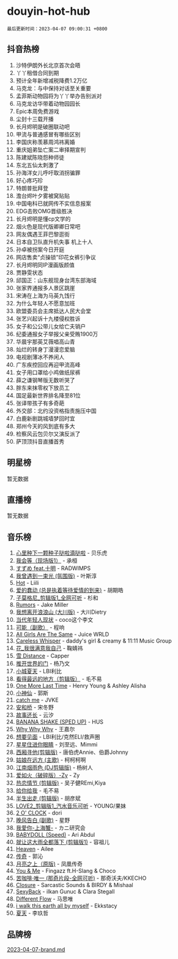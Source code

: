 # douyin-hot-hub

`最后更新时间：2023-04-07 09:00:31 +0800`

## 抖音热榜

1. 沙特伊朗外长北京首次会晤
1. 丫丫租借合同到期
1. 预计全年新增减税降费1.2万亿
1. 马克龙：与中保持对话至关重要
1. 孟菲斯动物园将为丫丫举办告别派对
1. 马克龙访华带着动物园园长
1. Epic本周免费游戏
1. 尘封十三载开播
1. 长月烬明是破圈联动吧
1. 甲流与普通感冒有哪些区别
1. 李国庆称羡慕周鸿祎离婚
1. 重庆姐弟坠亡案二审择期宣判
1. 陈建斌陈晓怨种师徒
1. 东北五仙太刺激了
1. 孙海洋女儿呼吁取消拐骗罪
1. 好心疼巧珍
1. 特朗普批拜登
1. 澹台烬叶夕雾被窝贴贴
1. 中国电科已就网传不实信息报案
1. EDG击败OMG晋级胜决
1. 长月烬明是懂cp文学的
1. 烟火色是现代版卿卿日常吧
1. 网友偶遇王菲巴黎逛街
1. 日本自卫队直升机失事 机上十人
1. 孙卓被拐案今日开庭
1. 网店售卖“贞操锁”印花女裤引争议
1. 长月烬明同IP漫画版颜值
1. 贾静雯状态
1. 邱国正：山东舰现身台湾东部海域
1. 张家界通报多人景区跳崖
1. 宋涛在上海为马英九饯行
1. 为什么年轻人不愿意加班
1. 欧盟委员会主席抵达人民大会堂
1. 张艺兴起诉十九楼侵权胜诉
1. 女子和公公带儿女给亡夫销户
1. 纪委通报女子举报父亲受贿1900万
1. 华晨宇那英艾薇唱高山青
1. 灿烂的转身丁漫漫恋爱脑
1. 电视剧薄冰不养闲人
1. 广东疾控回应再迎甲流高峰
1. 女子用口罩给小鸡做纸尿裤
1. 薛之谦钢琴版无数听哭了
1. 胖东来抹零权下放员工
1. 国足最新世界排名降至81位
1. 张译带孩子有多奇葩
1. 外交部：北约没资格指责施压中国
1. 白鹿新剧跳城墙梦回时宜
1. 郑州今天的风到底有多大
1. 检察风云包贝尔又演反派了
1. 萨顶顶抖音直播首秀

## 明星榜

暂无数据

## 直播榜

暂无数据

## 音乐榜

1. [心里种下一颗种子哒啦滴哒啦]() - 贝乐虎
1. [我会等（现场版1）]() - 承桓
1. [すずめ feat.十明]() - RADWIMPS
1. [我曾遇到一束光 (氛围版)]() - 叶斯淳
1. [Hot](https://sf3-cdn-tos.douyinstatic.com/obj/tos-cn-ve-2774/a63be641febf4335a8996c8a877dee1c) - Liili
1. [爱的蠢动 (总是执着等待爱情的到来)](https://sf3-cdn-tos.douyinstatic.com/obj/tos-cn-ve-2774/osB9AW8xohlGrsNUX9GNAfK4bzdzSxIPVq7gIw) - 胡期皓
1. [子莫格尼_剪辑版1_全网可听](https://sf6-cdn-tos.douyinstatic.com/obj/tos-cn-ve-2774/okgjBiZZDqmeFfACngDQ48okZJ9knBMDtbwo8Q) - 杉和
1. [Rumors](https://sf3-cdn-tos.douyinstatic.com/obj/tos-cn-ve-2774/o81jReDoQBgklaFbYp8Qo44ZAUKfktC4nBFZTy) - Jake Miller
1. [我想离开浪浪山 (大川版)]() - 大川Dietry
1. [当代年轻人现状]() - coco这个李文
1. [可能（副歌）](https://sf6-cdn-tos.douyinstatic.com/obj/tos-cn-ve-2774/cde1731888894259b333569393c2fb51) - 程响
1. [All Girls Are The Same]() - Juice WRLD
1. [Careless Whisper](https://sf3-cdn-tos.douyinstatic.com/obj/tos-cn-ve-2774/21704ef7a1204caeaad8d60c78671a06) - daddy's girl & creamy & 11:11 Music Group
1. [花_我很满意我自己](https://sf6-cdn-tos.douyinstatic.com/obj/tos-cn-ve-2774/o4zXRD9QFb0odJPH21g8DzRfQCsbZd9fOAnXaf) - 鞠婧祎
1. [雪 Distance](https://sf3-cdn-tos.douyinstatic.com/obj/tos-cn-ve-2774/oEC6ofzrsWAXLUBquIhIKiABUGbwVL0QByNUyw) - Capper
1. [推开世界的门]() - 杨乃文
1. [小城夏天]() - LBI利比
1. [看得最远的地方（剪辑版）](https://sf3-cdn-tos.douyinstatic.com/obj/tos-cn-ve-2774/7e3cdc91401846d0a5a08ac34c7105ad) - 毛不易
1. [One More Last Time](https://sf3-cdn-tos.douyinstatic.com/obj/tos-cn-ve-2774/oAzTlo0LUAdCAIhjktsKWcLAEUKmZwGcOoB1fy) - Henry Young & Ashley Alisha
1. [小神仙]() - 郭斯
1. [catch me]() - JVKE
1. [安和桥]() - 宋冬野
1. [故事还长]() - 云汐
1. [BANANA SHAKE (SPED UP)](https://sf6-cdn-tos.douyinstatic.com/obj/tos-cn-ve-2774/oIBd1j8BIJJhtEfZb6UOHOCQAhgtpYA3EPeILz) - HUS
1. [Why Why Why]() - 王嘉尔
1. [想要见面]() - LBI利比/克然ELI/救声圈
1. [星星住进你眼睛]() - 刘至远、Mimmi
1. [西厢寻他(剪辑版)](https://sf6-cdn-tos.douyinstatic.com/obj/tos-cn-ve-2774/oUsAVfAQKlRNxEv5qxvIB8o5qmIWUcXbzJKJhw) - 唐伯虎Annie、伯爵Johnny
1. [姑娘在远方 (主歌)]() - 柯柯柯啊
1. [江南烟雨色 (DJ剪辑版)](https://sf3-cdn-tos.douyinstatic.com/obj/tos-cn-ve-2774/ocle8PKQeJ58Dcq2aAnTAgIqwAz6EFs4HoNCKe) - 杨树人
1. [爱如火（破碎版）-Zy]() - Zy
1. [热恋情节 (剪辑版)]() - 吴子健REmi,Kiya
1. [给你给我]() - 毛不易
1. [半生出走 (剪辑版)]() - 胡彦斌
1. [LOVE2_剪辑版1_汽水音乐可听]() - YOUNG/果妹
1. [2 O' CLOCK](https://sf3-cdn-tos.douyinstatic.com/obj/tos-cn-ve-2774/3565890a419c4ad8aa3481fc03437bcf) - dori
1. [晚风告白 (副歌)]() - 星野
1. [我愛你-上海蟹-](https://sf3-cdn-tos.douyinstatic.com/obj/tos-cn-ve-2774/7cc6d91d8fb54e6194eabea288d60d9f) - カニ研究会
1. [BABYDOLL (Speed)](https://sf6-cdn-tos.douyinstatic.com/obj/tos-cn-ve-2774/f86004ee955c490ab8477e6ba7ca5859) - Ari Abdul
1. [就让这大雨全都落下 (剪辑版1)]() - 容祖儿
1. [Heaven](https://sf6-cdn-tos.douyinstatic.com/obj/tos-cn-ve-2774/oYeNfUaiKKP4umZfAh40h7AP623iAXfHG1F2HQ) - Ailee
1. [传奇]() - 郭沁
1. [月亮之上（原版)]() - 凤凰传奇
1. [You & Me]() - Fingazz ft.H-Slang & Choco
1. [苦咖啡·唯一 (那奇片段-全网可听)]() - 那奇沃夫/KKECHO
1. [Closure](https://sf3-cdn-tos.douyinstatic.com/obj/tos-cn-ve-2774/84f7422b29f94b78a5f3b0386275db35) - Sarcastic Sounds & BIRDY & Mishaal
1. [SexyBack](https://sf3-cdn-tos.douyinstatic.com/obj/tos-cn-ve-2774/198758899dd54359be21c9bf47326c90) - ilkan Gunuc & Clara Stegall
1. [Different Flow]() - 马思唯
1. [i walk this earth all by myself](https://sf3-cdn-tos.douyinstatic.com/obj/tos-cn-ve-2774/c751e38547b548b389ff6e1b9203b1de) - Ekkstacy
1. [夏天]() - 李玖哲

## 品牌榜

[2023-04-07-brand.md](2023-04-07-brand.md)
